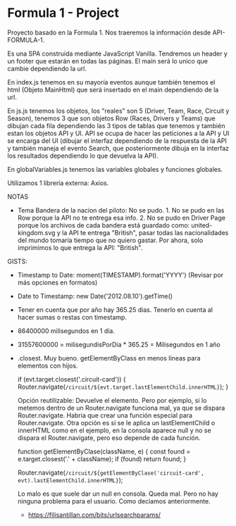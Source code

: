 # Formula 1 - Project

Proyecto basado en la Formula 1. Nos traeremos la información desde API-FORMULA-1.

Es una SPA construida mediante JavaScript Vanilla. Tendremos un header y un footer que estarán en todas las páginas. El main será lo unico que cambie dependiendo la url.

En index.js tenemos en su mayoría eventos aunque también tenemos el html (Objeto MainHtml) que será insertado en el main dependiendo de la url.

En js.js tenemos los objetos, los "reales" son 5 (Driver, Team, Race, Circuit y Season), tenemos 3 que son objetos Row (Races, Drivers y Teams) que dibujan cada fila dependiendo las 3 tipos de tablas que tenemos y también estan los objetos API y UI. API se ocupa de hacer las peticiones a la API y UI se encarga del UI (dibujar el interfaz dependiendo de la respuesta de la API y también maneja el evento Search, que posteriormente dibuja en la interfaz los resultados dependiendo lo que devuelva la API).

En globalVariables.js tenemos las variables globales y funciones globales.

Utilizamos 1 librería externa: Axios.

NOTAS

- Tema Bandera de la nacion del piloto: No se pudo. 1. No se pudo en las Row porque la API no te entrega esa info. 2. No se pudo en Driver Page porque los archivos de cada bandera está guardado como: united-kingdom.svg y la API te entrega "British", pasar todas las nacionalidades del mundo tomaría tiempo que no quiero gastar. Por ahora, solo imprimimos lo que entrega la API: "British".

GISTS:

- Timestamp to Date: moment(TIMESTAMP).format('YYYY') (Revisar por más opciones en formatos)
- Date to Timestamp: new Date('2012.08.10').getTime()
- Tener en cuenta que por año hay 365.25 dias. Tenerlo en cuenta al hacer sumas o restas con timestamp.
- 86400000 milisegundos en 1 día.
- 31557600000 = milisegundisPorDia \* 365.25 = Milisegundos en 1 año
- .closest. Muy bueno. getElementByClass en menos lineas para elementos con hijos.

  if (evt.target.closest('.circuit-card')) {
  Router.navigate(`/circuit/${evt.target.lastElementChild.innerHTML}`);
  }

  Opción reutilizable: Devuelve el elemento. Pero por ejemplo, si lo metemos dentro de un Router.navigate funciona mal, ya que se dispara Router.navigate. Habria que crear una función especial para Router.navigate. Otra opción es si se le aplica un lastElementChild o innerHTML como en el ejemplo, en la consola aparece null y no se dispara el Router.navigate, pero eso depende de cada función.

  function getElementByClase(className, e) {
  const found = e.target.closest('.' + className);
  if (found) return found;
  }

  Router.navigate(`/circuit/${getElementByClase('circuit-card', evt).lastElementChild.innerHTML}`);

  Lo malo es que suele dar un null en consola. Queda mal. Pero no hay ninguna problema para el usuario. Como deciamos anteriormente.

  - https://filisantillan.com/bits/urlsearchparams/
